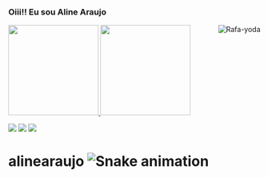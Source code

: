 <h3> Oiii!! Eu sou Aline Araujo</h3>
<a href="https://github.com/alinearaujosi">
<img height="180em" src="https://github-readme-stats.vercel.app/api?username=alinearaujosi&show_icons=true&theme=dracula&include_all_commits=true&count_private=true"/>
  <img height="180em" src="https://github-readme-stats.vercel.app/api/top-langs/?username=alinearaujosi&layout=compact&langs_count=16&theme=dracula"/>

<img align="right" alt="Rafa-yoda" src="https://cdn.discordapp.com/attachments/795358919417397249/825430589581688872/hi.gif">

[<img src="https://img.shields.io/badge/linkedin-%230077B5.svg?&style=for-the-badge&logo=linkedin&logoColor=white" />](https://www.linkedin.com/in/alinearaujo_si/) [<img src = "https://img.shields.io/badge/instagram-%23E4405F.svg?&style=for-the-badge&logo=instagram&logoColor=white">](https://www.instagram.com/alinesouza.ti/) [<img src = "https://img.shields.io/badge/facebook-%231877F2.svg?&style=for-the-badge&logo=facebook&logoColor=white">](https://www.facebook.com/USERNAME)

# alinearaujo  ![Snake animation](https://github.com/alinearaujosi/alinearaujo/blob/output/github-contribution-grid-snake.svg)
